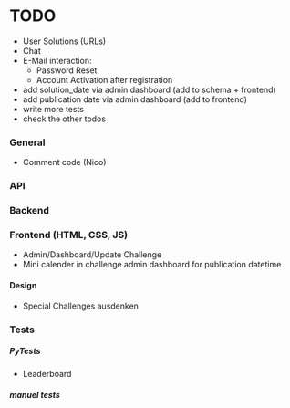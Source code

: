 # TODO

* User Solutions (URLs)
* Chat
* E-Mail interaction:
  * Password Reset
  * Account Activation after registration
* add solution_date via admin dashboard (add to schema + frontend)
* add publication date via admin dashboard (add to frontend)
* write more tests
* check the other todos
  
### General
* Comment code (Nico)

### API

### Backend

### Frontend (HTML, CSS, JS)
* Admin/Dashboard/Update Challenge
* Mini calender in challenge admin dashboard for publication datetime

#### Design
* Special Challenges ausdenken

### Tests
##### PyTests
* Leaderboard

##### manuel tests
